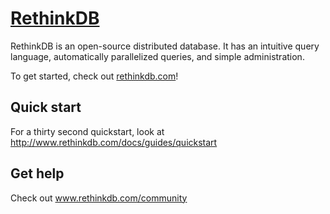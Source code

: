 [RethinkDB](http://www.rethinkdb.com)
=================

RethinkDB is an open-source distributed database. It has an intuitive
query language, automatically parallelized queries, and simple
administration.

To get started, check out [rethinkdb.com](http://rethinkdb.com)!

Quick start
-----------

For a thirty second quickstart, look at http://www.rethinkdb.com/docs/guides/quickstart

Get help
--------

Check out www.rethinkdb.com/community

